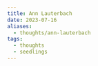```yaml
---
title: Ann Lauterbach
date: 2023-07-16
aliases:
  - thoughts/ann-lauterbach
tags:
  - thoughts
  - seedlings
---
```

